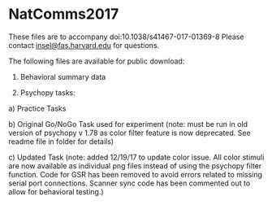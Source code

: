 # NatComms2017
These files are to accompany doi:10.1038/s41467-017-01369-8
Please contact insel@fas.harvard.edu for questions.

The following files are available for public download:
1) Behavioral summary data 

2) Psychopy tasks:

a) Practice Tasks

b) Original Go/NoGo Task used for experiment (note: must be run in old version of psychopy v 1.78 as color filter feature is now deprecated. See readme file in folder for details)

c) Updated Task (note: added 12/19/17 to update color issue. All color stimuli are now available as individual png files instead of using the psychopy filter function. Code for GSR has been removed to avoid errors related to missing serial port connections. Scanner sync code has been commented out to allow for behavioral testing.)
